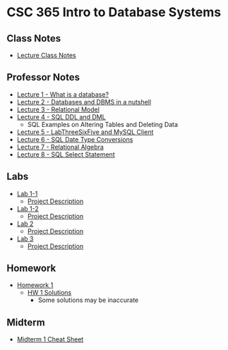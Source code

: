 # CSC 365 Intro to Database Systems

## Class Notes
- [Lecture Class Notes](./notes/lecture_notes.pdf)

## Professor Notes

- [Lecture 1 - What is a database?](./prof-notes/1-What-is-a-database.pdf)
- [Lecture 2 - Databases and DBMS in a nutshell](./prof-notes/2-Databases-DBMS.pdf)
- [Lecture 3 - Relational Model](./prof-notes/3-RelationalDataModel.pdf)
- [Lecture 4 - SQL DDL and DML](./prof-notes/4-SQLDDLDML.pdf)
    - SQL Examples on Altering Tables and Deleting Data
- [Lecture 5 - LabThreeSixFive and MySQL Client](./prof-notes/5-LabThreeSixFiveMySQL.pdf)
- [Lecture 6 - SQL Date Type Conversions](./prof-notes/6-SQLDateType.pdf)
- [Lecture 7 - Relational Algebra](./prof-notes/7-RelationalAlgebra.pdf)
- [Lecture 8 - SQL Select Statement](./prof-notes/8-SQLStatement.pdf)

## Labs

- [Lab 1-1](./labs/lab1/Lab1-1.ipynb)
    - [Project Description](./labs/lab1/lab1-1.pdf)
- [Lab 1-2](./labs/lab1/Lab1-2.ipynb)
    - [Project Description](./labs/lab1/lab1-2.pdf)
- [Lab 2]()
    - [Project Description](./labs/lab2/lab2.pdf)
- [Lab 3]()
    - [Project Description](./labs/lab3/lab3.pdf)

## Homework
- [Homework 1](./homework/hw1/hw1.pdf)
    - [HW 1 Solutions](./homework/hw1/hw1_soln.pdf)
        - Some solutions may be inaccurate

## Midterm
- [Midterm 1 Cheat Sheet](./midterm/midterm1/midterm1_cheatsheet.pdf)